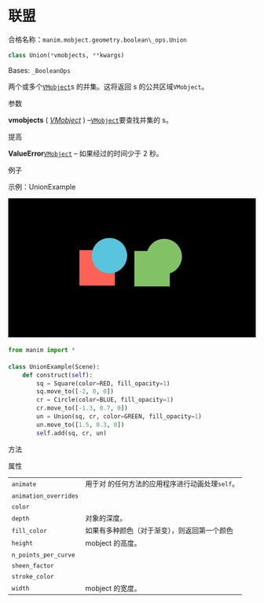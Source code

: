 # 联盟

合格名称：`manim.mobject.geometry.boolean\_ops.Union`

```py
class Union(*vmobjects, **kwargs)
```

Bases: `_BooleanOps`

两个或多个[`VMobject`]()s 的并集。这将返回 s 的公共区域`VMobject`。

参数

**vmobjects** ( [_VMobject_]() ) –[`VMobject`]()要查找并集的 s。

提高

**ValueError**[`VMobject`]() – 如果经过的时间少于 2 秒。

例子

示例：UnionExample 

![UnionExample-1.png](../../static/UnionExample-1.png)

```py
from manim import *

class UnionExample(Scene):
    def construct(self):
        sq = Square(color=RED, fill_opacity=1)
        sq.move_to([-2, 0, 0])
        cr = Circle(color=BLUE, fill_opacity=1)
        cr.move_to([-1.3, 0.7, 0])
        un = Union(sq, cr, color=GREEN, fill_opacity=1)
        un.move_to([1.5, 0.3, 0])
        self.add(sq, cr, un)
```

方法



属性

|||
|-|-|
`animate`|用于对 的任何方法的应用程序进行动画处理`self`。
`animation_overrides`|
`color`|
`depth`|对象的深度。
`fill_color`|如果有多种颜色（对于渐变），则返回第一个颜色
`height`|mobject 的高度。
`n_points_per_curve`|
`sheen_factor`|
`stroke_color`|
`width`|mobject 的宽度。
